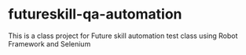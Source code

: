 # futureskill-qa-automation
This is a class project for Future skill automation test class using Robot Framework and Selenium
